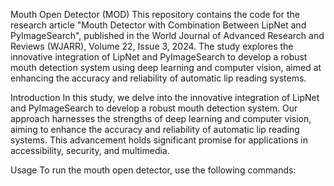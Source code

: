 Mouth Open Detector (MOD)
This repository contains the code for the research article "Mouth Detector with Combination Between LipNet and PyImageSearch", published in the World Journal of Advanced Research and Reviews (WJARR), Volume 22, Issue 3, 2024. The study explores the innovative integration of LipNet and PyImageSearch to develop a robust mouth detection system using deep learning and computer vision, aimed at enhancing the accuracy and reliability of automatic lip reading systems.

Introduction
In this study, we delve into the innovative integration of LipNet and PyImageSearch to develop a robust mouth detection system. Our approach harnesses the strengths of deep learning and computer vision, aiming to enhance the accuracy and reliability of automatic lip reading systems. This advancement holds significant promise for applications in accessibility, security, and multimedia.

Usage
To run the mouth open detector, use the following commands:
